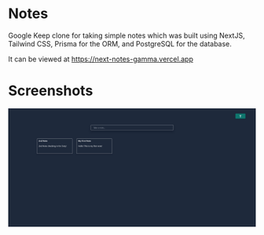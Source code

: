 # Notes

Google Keep clone for taking simple notes which was built using NextJS, Tailwind CSS, Prisma for the ORM, and PostgreSQL for the database.

It can be viewed at https://next-notes-gamma.vercel.app

# Screenshots

![Alt text](screenshots/Notes_pic.png?raw=true)
